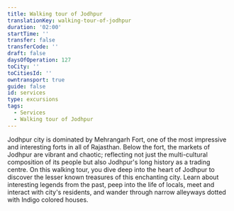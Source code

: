 ```yaml
---
title: Walking tour of Jodhpur
translationKey: walking-tour-of-jodhpur
duration: '02:00'
startTime: ''
transfer: false
transferCode: ''
draft: false
daysOfOperation: 127
toCity: ''
toCitiesId: ''
owntransport: true
guide: false
id: services
type: excursions
tags:
  - Services
  - Walking tour of Jodhpur
---
```

Jodhpur city is dominated by Mehrangarh Fort, one of  the most impressive and interesting forts in all of Rajasthan. Below the fort, the markets of Jodhpur are vibrant and chaotic; reflecting not just the multi-cultural composition of its people but also Jodhpur's long history as a trading centre.    On this walking tour, you dive deep into the heart of Jodhpur to discover the lesser known treasures of this enchanting city. Learn about interesting legends from the past, peep into the life of locals, meet and interact with city's residents, and wander through narrow alleyways dotted with Indigo colored houses.
